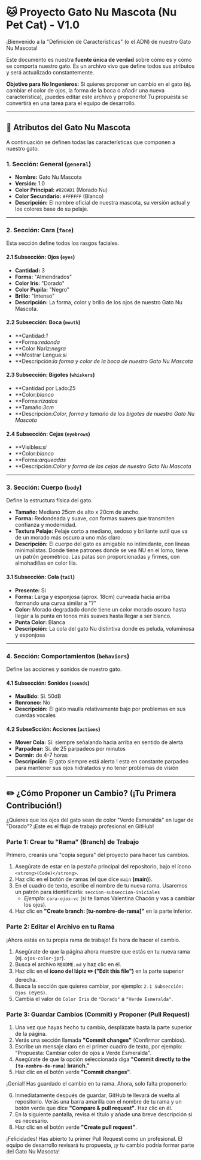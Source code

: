 # 🐱 Proyecto Gato Nu Mascota (Nu Pet Cat) - V1.0

¡Bienvenido a la "Definición de Características" (o el ADN) de nuestro Gato Nu Mascota!

Este documento es nuestra **fuente única de verdad** sobre cómo es y cómo se comporta nuestro gato. Es un archivo vivo que define todos sus atributos y será actualizado constantemente.

**Objetivo para No Ingenieros:** Si quieres proponer un cambio en el gato (ej. cambiar el color de ojos, la forma de la boca o añadir una nueva característica), ¡puedes editar este archivo y proponerlo! Tu propuesta se convertirá en una tarea para el equipo de desarrollo.

---

## 🧬 Atributos del Gato Nu Mascota

A continuación se definen todas las características que componen a nuestro gato.

### 1. Sección: General (`general`)

* **Nombre:** Gato Nu Mascota
* **Versión:** 1.0
* **Color Principal:** `#820AD1` (Morado Nu)
* **Color Secundario:** `#FFFFFF` (Blanco)
* **Descripción:** El nombre oficial de nuestra mascota, su versión actual y los colores base de su pelaje.

---

### 2. Sección: Cara (`face`)

Esta sección define todos los rasgos faciales.

#### 2.1 Subsección: Ojos (`eyes`)

* **Cantidad:** 3
* **Forma:** "Almendrados"
* **Color Iris:** "Dorado"
* **Color Pupila:** "Negro"
* **Brillo:** "Intenso"
* **Descripción:** La forma, color y brillo de los ojos de nuestro Gato Nu Mascota.

#### 2.2 Subsección: Boca (`mouth`)

* **Cantidad:*1*
* **Forma:*redonda*
* **Color Nariz:*negra*
* **Mostrar Lengua:*si*
* **Descripción:*la forma y color de la boca de nuestro Gato Nu Mascota*

#### 2.3 Subsección: Bigotes (`whiskers`)

* **Cantidad por Lado:*25*
* **Color:*blanco*
* **Forma:*rizados*
* **Tamaño:*3cm*
* **Descripción:*Color, forma y tamaño de los bigotes de nuestro Gato Nu Mascota*

#### 2.4 Subsección: Cejas (`eyebrows`)

* **Visibles:*si*
* **Color:*blanco*
* **Forma:*arqueadas*
* **Descripción:*Color y forma de las cejas de nuestro Gato Nu Mascota*

---

### 3. Sección: Cuerpo (`body`)

Define la estructura física del gato.

* **Tamaño:** Mediano 25cm de alto x 20cm de ancho.
* **Forma:** Redondeada y suave, con formas suaves que transmiten confianza y modernidad.
* **Textura Pelaje:** Pelaje corto a mediano, sedoso y brillante sutil que va de un morado más oscuro a uno más claro.
* **Descripción:** El cuerpo del gato es amigable no intimidante, con lineas minimalistas. Donde tiene patrones donde se vea NU en el lomo, tiene un patrón geométrico. Las patas son proporcionadas y firmes, con almohadillas en color lila.

#### 3.1 Subsección: Cola (`tail`)

* **Presente:** Si
* **Forma:** Larga y esponjosa (aprox. 18cm) curveada hacia arriba formando una curva similar a "?"
* **Color:** Morado degradado donde tiene un color morado oscuro hasta llegar a la punta en tonos más suaves hasta llegar a ser blanco.
* **Punta Color:** Blanca
* **Descripción:** La cola del gato Nu distintiva donde es peluda, voluminosa y esponjosa

---

### 4. Sección: Comportamientos (`behaviors`)

Define las acciones y sonidos de nuestro gato.

#### 4.1 Subsección: Sonidos (`sounds`)

* **Maullido:** Sí. 50dB
* **Ronroneo:** No
* **Descripción:** El gato maulla relativamente bajo por problemas en sus cuerdas vocales

#### 4.2 SubseScción: Acciones (`actions`)

* **Mover Cola:** Sí. siempre señalando hacia arriba en sentido de alerta
* **Parpadear:** Si. de 25 parpadeos por minutos
* **Dormir:** de 4-7 horas
* **Descripción:** El gato siempre está alerta ! esta en constante parpadeo para mantener sus ojos hidratados y no tener problemas de visión

---

## ✏️ ¿Cómo Proponer un Cambio? (¡Tu Primera Contribución!)

¿Quieres que los ojos del gato sean de color "Verde Esmeralda" en lugar de "Dorado"? ¡Este es el flujo de trabajo profesional en GitHub!

### Parte 1: Crear tu "Rama" (Branch) de Trabajo

Primero, crearás una "copia segura" del proyecto para hacer tus cambios.

1.  Asegúrate de estar en la pestaña principal del repositorio, bajo el ícono `<strong>(Code)</strong>`.
2.  Haz clic en el botón de ramas (el que dice `main` <strong>(main)</strong>).
3.  En el cuadro de texto, escribe el nombre de tu nueva rama. Usaremos un patrón para identificarla:
    `seccion-subseccion-iniciales`
    * *Ejemplo: `cara-ojos-vc`* (si te llamas Valentina Chacón y vas a cambiar los ojos).
4.  Haz clic en **"Create branch: [tu-nombre-de-rama]"** en la parte inferior.

### Parte 2: Editar el Archivo en tu Rama

¡Ahora estás en tu propia rama de trabajo! Es hora de hacer el cambio.

1.  Asegúrate de que la página ahora muestre que estás en tu nueva rama (ej. `ojos-color-jpr`).
2.  Busca el archivo `README.md` y haz clic en él.
3.  Haz clic en el **ícono del lápiz ✏️ ("Edit this file")** en la parte superior derecha.
4.  Busca la sección que quieres cambiar, por ejemplo: `2.1 Subsección: Ojos (`eyes`)`.
5.  Cambia el valor de `Color Iris` de `"Dorado"` a `"Verde Esmeralda"`.

### Parte 3: Guardar Cambios (Commit) y Proponer (Pull Request)

1.  Una vez que hayas hecho tu cambio, desplázate hasta la parte superior de la página.
2.  Verás una sección llamada **"Commit changes"** (Confirmar cambios).
3.  Escribe un mensaje claro en el primer cuadro de texto, por ejemplo: "Propuesta: Cambiar color de ojos a Verde Esmeralda".
4.  Asegúrate de que la opción seleccionada diga **"Commit directly to the `[tu-nombre-de-rama]` branch."**
5.  Haz clic en el botón verde **"Commit changes"**.

¡Genial! Has guardado el cambio en tu rama. Ahora, solo falta proponerlo:

6.  Inmediatamente después de guardar, GitHub te llevará de vuelta al repositorio. Verás una barra amarilla con el nombre de tu rama y un botón verde que dice **"Compare & pull request"**. Haz clic en él.
7.  En la siguiente pantalla, revisa el título y añade una breve descripción si es necesario.
8.  Haz clic en el botón verde **"Create pull request"**.

¡Felicidades! Has abierto tu primer Pull Request como un profesional. El equipo de desarrollo revisará tu propuesta, ¡y tu cambio podría formar parte del Gato Nu Mascota!
